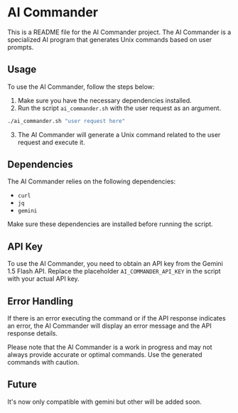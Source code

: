 # AI Commander

This is a README file for the AI Commander project. The AI Commander is a specialized AI program that generates Unix commands based on user prompts.

## Usage

To use the AI Commander, follow the steps below:

1. Make sure you have the necessary dependencies installed.
2. Run the script `ai_commander.sh` with the user request as an argument.

```bash
./ai_commander.sh "user request here"
```

3. The AI Commander will generate a Unix command related to the user request and execute it.

## Dependencies

The AI Commander relies on the following dependencies:

- `curl`
- `jq`
- `gemini`

Make sure these dependencies are installed before running the script.

## API Key

To use the AI Commander, you need to obtain an API key from the Gemini 1.5 Flash API. Replace the placeholder `AI_COMMANDER_API_KEY` in the script with your actual API key.

## Error Handling

If there is an error executing the command or if the API response indicates an error, the AI Commander will display an error message and the API response details.

Please note that the AI Commander is a work in progress and may not always provide accurate or optimal commands. Use the generated commands with caution.

## Future

It's now only compatible with gemini but other will be added soon.
